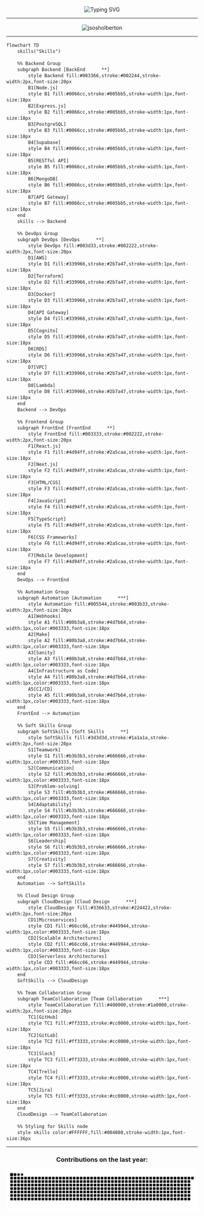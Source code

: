 <!-- Head section -->
<section>
	<div align="center">
		<img src="https://readme-typing-svg.demolab.com?font=Fira+Code&weight=500&size=23&duration=3800&pause=500&color=0AF70F&multiline=true&height=80&lines=Hello+World!%2C+I'm+Johnatan.;Welcome+to+my+GitHub+%3A)" alt="Typing SVG" />
	</div>
</section>
<hr />

<!-- Statics section -->
<section>
	<div align="center">
		<img align="center" src="https://github-readme-stats.vercel.app/api/top-langs?username=jsosholberton&show_icons=true&locale=en&layout=compact" alt="jsosholberton" />
	</div>
</section>
<hr />

```mermaid
flowchart TD
    skills("Skills")

    %% Backend Group
    subgraph Backend [BackEnd      **]
        style Backend fill:#003366,stroke:#002244,stroke-width:2px,font-size:20px
        B1[Node.js]
        style B1 fill:#0066cc,stroke:#005bb5,stroke-width:1px,font-size:18px
        B2[Express.js]
        style B2 fill:#0066cc,stroke:#005bb5,stroke-width:1px,font-size:18px
        B3[PostgreSQL]
        style B3 fill:#0066cc,stroke:#005bb5,stroke-width:1px,font-size:18px
        B4[Supabase]
        style B4 fill:#0066cc,stroke:#005bb5,stroke-width:1px,font-size:18px
        B5[RESTful API]
        style B5 fill:#0066cc,stroke:#005bb5,stroke-width:1px,font-size:18px
        B6[MongoDB]
        style B6 fill:#0066cc,stroke:#005bb5,stroke-width:1px,font-size:18px
        B7[API Gateway]
        style B7 fill:#0066cc,stroke:#005bb5,stroke-width:1px,font-size:18px
    end
    skills --> Backend

    %% DevOps Group
    subgraph DevOps [DevOps      **]
        style DevOps fill:#003d33,stroke:#002222,stroke-width:2px,font-size:20px
        D1[AWS]
        style D1 fill:#339966,stroke:#2b7a47,stroke-width:1px,font-size:18px
        D2[Terraform]
        style D2 fill:#339966,stroke:#2b7a47,stroke-width:1px,font-size:18px
        D3[Docker]
        style D3 fill:#339966,stroke:#2b7a47,stroke-width:1px,font-size:18px
        D4[API Gateway]
        style D4 fill:#339966,stroke:#2b7a47,stroke-width:1px,font-size:18px
        D5[Cognito]
        style D5 fill:#339966,stroke:#2b7a47,stroke-width:1px,font-size:18px
        D6[RDS]
        style D6 fill:#339966,stroke:#2b7a47,stroke-width:1px,font-size:18px
        D7[VPC]
        style D7 fill:#339966,stroke:#2b7a47,stroke-width:1px,font-size:18px
        D8[Lambda]
        style D8 fill:#339966,stroke:#2b7a47,stroke-width:1px,font-size:18px
    end
    Backend --> DevOps

    %% Frontend Group
    subgraph FrontEnd [FrontEnd      **]
        style FrontEnd fill:#003333,stroke:#002222,stroke-width:2px,font-size:20px
        F1[React.js]
        style F1 fill:#4d94ff,stroke:#2a5caa,stroke-width:1px,font-size:18px
        F2[Next.js]
        style F2 fill:#4d94ff,stroke:#2a5caa,stroke-width:1px,font-size:18px
        F3[HTML/CSS]
        style F3 fill:#4d94ff,stroke:#2a5caa,stroke-width:1px,font-size:18px
        F4[JavaScript]
        style F4 fill:#4d94ff,stroke:#2a5caa,stroke-width:1px,font-size:18px
        F5[TypeScript]
        style F5 fill:#4d94ff,stroke:#2a5caa,stroke-width:1px,font-size:18px
        F6[CSS Frameworks]
        style F6 fill:#4d94ff,stroke:#2a5caa,stroke-width:1px,font-size:18px
        F7[Mobile Development]
        style F7 fill:#4d94ff,stroke:#2a5caa,stroke-width:1px,font-size:18px
    end
    DevOps --> FrontEnd

    %% Automation Group
    subgraph Automation [Automation      ***]
        style Automation fill:#005544,stroke:#003b33,stroke-width:2px,font-size:20px
        A1[Webhooks]
        style A1 fill:#80b3a8,stroke:#4d7b64,stroke-width:1px,color:#003333,font-size:18px
        A2[Make]
        style A2 fill:#80b3a8,stroke:#4d7b64,stroke-width:1px,color:#003333,font-size:18px
        A3[Sanity]
        style A3 fill:#80b3a8,stroke:#4d7b64,stroke-width:1px,color:#003333,font-size:18px
        A4[Infrastructure as Code]
        style A4 fill:#80b3a8,stroke:#4d7b64,stroke-width:1px,color:#003333,font-size:18px
        A5[CI/CD]
        style A5 fill:#80b3a8,stroke:#4d7b64,stroke-width:1px,color:#003333,font-size:18px
    end
    FrontEnd --> Automation

    %% Soft Skills Group
    subgraph SoftSkills [Soft Skills      **]
        style SoftSkills fill:#3d3d3d,stroke:#1a1a1a,stroke-width:2px,font-size:20px
        S1[Teamwork]
        style S1 fill:#b3b3b3,stroke:#666666,stroke-width:1px,color:#003333,font-size:18px
        S2[Communication]
        style S2 fill:#b3b3b3,stroke:#666666,stroke-width:1px,color:#003333,font-size:18px
        S3[Problem-solving]
        style S3 fill:#b3b3b3,stroke:#666666,stroke-width:1px,color:#003333,font-size:18px
        S4[Adaptability]
        style S4 fill:#b3b3b3,stroke:#666666,stroke-width:1px,color:#003333,font-size:18px
        S5[Time Management]
        style S5 fill:#b3b3b3,stroke:#666666,stroke-width:1px,color:#003333,font-size:18px
        S6[Leadership]
        style S6 fill:#b3b3b3,stroke:#666666,stroke-width:1px,color:#003333,font-size:18px
        S7[Creativity]
        style S7 fill:#b3b3b3,stroke:#666666,stroke-width:1px,color:#003333,font-size:18px
    end
    Automation --> SoftSkills

    %% Cloud Design Group
    subgraph CloudDesign [Cloud Design      ***]
        style CloudDesign fill:#336633,stroke:#224422,stroke-width:2px,font-size:20px
        CD1[Microservices]
        style CD1 fill:#66cc66,stroke:#449944,stroke-width:1px,color:#003333,font-size:18px
        CD2[Scalable Architectures]
        style CD2 fill:#66cc66,stroke:#449944,stroke-width:1px,color:#003333,font-size:18px
        CD3[Serverless Architectures]
        style CD3 fill:#66cc66,stroke:#449944,stroke-width:1px,color:#003333,font-size:18px
    end
    SoftSkills --> CloudDesign

    %% Team Collaboration Group
    subgraph TeamCollaboration [Team Collaboration      ***]
        style TeamCollaboration fill:#400000,stroke:#1a0000,stroke-width:2px,font-size:20px
        TC1[GitHub]
        style TC1 fill:#ff3333,stroke:#cc0000,stroke-width:1px,font-size:18px
        TC2[GitLab]
        style TC2 fill:#ff3333,stroke:#cc0000,stroke-width:1px,font-size:18px
        TC3[Slack]
        style TC3 fill:#ff3333,stroke:#cc0000,stroke-width:1px,font-size:18px
        TC4[Trello]
        style TC4 fill:#ff3333,stroke:#cc0000,stroke-width:1px,font-size:18px
        TC5[Jira]
        style TC5 fill:#ff3333,stroke:#cc0000,stroke-width:1px,font-size:18px
    end
    CloudDesign --> TeamCollaboration

    %% Styling for Skills node
    style skills color:#FFFFFF,fill:#004080,stroke-width:1px,font-size:36px
```

<hr />

<!-- Snake section -->
<section>
	<h3 align="center">Contributions on the last year: </h3>
	<div align="center">
		<picture>
		  <source media="(prefers-color-scheme: dark)" srcset="https://raw.githubusercontent.com/Jsosholberton/Jsosholberton/output/github-contribution-grid-snake-dark-orange.svg">
		  <source media="(prefers-color-scheme: light)" srcset="https://raw.githubusercontent.com/Jsosholberton/Jsosholberton/output/github-contribution-grid-snake.svg">
		  <img alt="github contribution grid snake animation" src="https://raw.githubusercontent.com/Jsosholberton/Jsosholberton/output/github-contribution-grid-snake-dark-orange.svg">
		</picture>
	</div>
</section>
